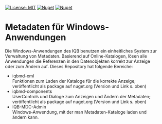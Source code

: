 [![License: MIT](https://img.shields.io/badge/License-MIT-yellow.svg?style=flat-square)](https://opensource.org/licenses/MIT)
[![Nuget](https://img.shields.io/nuget/v/iqbmd-xml?label=iqbmd-xml&style=flat-square)](https://www.nuget.org/packages/iqbmd-xml/ "goto nuget package")
[![Nuget](https://img.shields.io/nuget/v/iqbmd-components?label=iqbmd-components&style=flat-square)](https://www.nuget.org/packages/iqbmd-components/ "goto nuget package")

# Metadaten für Windows-Anwendungen

Die Windows-Anwendungen des IQB benutzen ein einheitliches System zur Verwaltung von Metadaten.
Basierend auf Online-Katalogen, lösen alle Anwendungen die Referenzen in den Datenobjekten korrekt 
zur Anzeige oder zum Ändern auf. Dieses Repository hat folgende Bereiche:
* iqbmd-xml<br>
Funktionen zum Laden der Kataloge für die korrekte Anzeige; veröffentlicht als package auf 
nuget.org (Version und Link s. oben)
* iqbmd-components<br>
UserControls und Dialoge zum Anzeigen und Ändern der Metadaten; veröffentlicht als package auf 
nuget.org (Version und Link s. oben)
* IQB-MDC-Admin<br>
Windows-Anwendung, mit der man Metadaten-Kataloge laden und ändern kann.
